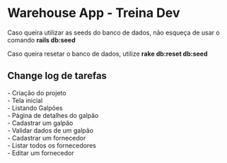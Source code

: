 <h1>Warehouse App - Treina Dev</h1>
<p>Caso queira utilizar as seeds do banco de dados, não esqueça de usar o comando <b>rails db:seed</b></p>
<p>Caso queira resetar o banco de dados, utilize <b>rake db:reset db:seed</b> </p>
<h2>Change log de tarefas</h2>
-  Criação do projeto<br/>
-  Tela inicial <br/>
-  Listando Galpões <br/>
-  Página de detalhes do galpão <br/>
-  Cadastrar um galpão <br/>
-  Validar dados de um galpão <br/>
-  Cadastrar um fornecedor <br/>
-  Listar todos os fornecedores <br/>
-  Editar um fornecedor <br/>

